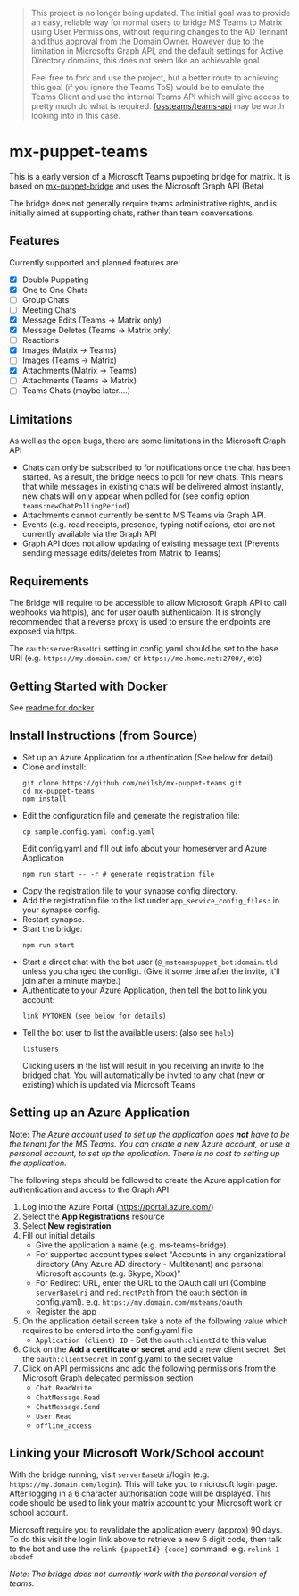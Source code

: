 > This project is no longer being updated.   The initial goal was to provide an easy, reliable way for normal users to bridge MS Teams to Matrix using User Permissions, without requiring changes to the AD Tennant and thus approval from the Domain Owner.  However due to the limitation in Microsofts Graph API, and the default settings for Active Directory domains, this does not seem like an achievable goal.
> 
> Feel free to fork and use the project, but a better route to achieving this goal (if you ignore the Teams ToS) would be to emulate the Teams Client and use the internal Teams API which will give access to pretty much do what is required. [fossteams/teams-api](https://github.com/fossteams/teams-api) may be worth looking into in this case.

# mx-puppet-teams
This is a early version of a Microsoft Teams puppeting bridge for matrix. It is based on [mx-puppet-bridge](https://github.com/Sorunome/mx-puppet-bridge) and uses the Microsoft Graph API (Beta)

The bridge does not generally require teams administrative rights, and is initially aimed at supporting chats, rather than team conversations.

## Features

Currently supported and planned features are:

- [X] Double Puppeting
- [X] One to One Chats
- [ ] Group Chats
- [ ] Meeting Chats
- [X] Message Edits (Teams -> Matrix only)
- [X] Message Deletes (Teams -> Matrix only)
- [ ] Reactions
- [X] Images (Matrix -> Teams)
- [ ] Images (Teams -> Matrix)
- [X] Attachments (Matrix -> Teams)
- [ ] Attachments (Teams -> Matrix)
- [ ] Teams Chats (maybe later....)

## Limitations
As well as the open bugs, there are some limitations in the Microsoft Graph API

 - Chats can only be subscribed to for notifications once the chat has been started.  As a result, the bridge needs to poll for new chats.  This means that while messages in existing chats will be delivered almost instantly, new chats will only appear when polled for  (see config option `teams:newChatPollingPeriod`)
 - Attachments cannot currently be sent to MS Teams via Graph API.
 - Events (e.g. read receipts, presence, typing notificaions, etc) are not currently available via the Graph API
 - Graph API does not allow updating of existing message text  (Prevents sending message edits/deletes from Matrix to Teams)

## Requirements
The Bridge will require to be accessible to allow Microsoft Graph API to call webhooks via http(s), and for user oauth authenticaion.  It is strongly recommended that a reverse proxy is used to ensure the endpoints are exposed via https. 

The `oauth:serverBaseUri` setting in config.yaml should be set to the base URI  (e.g.  `https://my.domain.com/` or `https://me.home.net:2700/`, etc)

## Getting Started  with Docker

See [readme for docker](docker/READMD.md) 

## Install Instructions (from Source)

*   Set up an Azure Application for authentication (See below for detail)
*   Clone and install:
    ```
    git clone https://github.com/neilsb/mx-puppet-teams.git
    cd mx-puppet-teams
    npm install
    ```
*   Edit the configuration file and generate the registration file:
    ```
    cp sample.config.yaml config.yaml
    ```
    Edit config.yaml and fill out info about your homeserver and Azure Application  
    ```
    npm run start -- -r # generate registration file
    ```
*   Copy the registration file to your synapse config directory.
*   Add the registration file to the list under `app_service_config_files:` in your synapse config.
*   Restart synapse.
*   Start the bridge:
    ```
    npm run start
    ```
*   Start a direct chat with the bot user (`@_msteamspuppet_bot:domain.tld` unless you changed the config).
    (Give it some time after the invite, it'll join after a minute maybe.)
*   Authenticate to your Azure Application, then tell the bot to link you account:
    ```
    link MYTOKEN (see below for details)
    ```
*   Tell the bot user to list the available users: (also see `help`)
    ```
    listusers
    ```
    Clicking users in the list will result in you receiving an invite to the bridged chat.  You will automatically be invited to any chat (new or existing) which is updated via Microsoft Teams 

## Setting up an Azure Application
Note: _The Azure account used to set up the application does **not** have to be the tenant for the MS Teams.  You can create a new Azure account, or use a personal account, to set up the application.  There is no cost to setting up the application._

The following steps should be followed to create the Azure application for authentication and access to the Graph API

1. Log into the Azure Portal (https://portal.azure.com/)
2. Select the **App Registrations** resource
3. Select **New registration**
4. Fill out initial details 
   * Give the application a name (e.g. ms-teams-bridge). 
   * For supported account types select "Accounts in any organizational directory (Any Azure AD directory - Multitenant) and personal Microsoft accounts (e.g. Skype, Xbox)"
   * For Redirect URL, enter the URL to the OAuth call url (Combine `serverBaseUri` and `redirectPath` from the `oauth` section in config.yaml).  e.g.  `https://my.domain.com/msteams/oauth`
   * Register the app
5. On the application detail screen take a note of the following value which requires to be entered into the config.yaml file
   * `Application (client) ID`  - Set the `oauth:clientId` to this value
6. Click on the **Add a certifcate or secret**  and add a new client secret.  Set the `oauth:clientSecret` in config.yaml to the secret value
7. Click on API permissions and add the following permissions from the Microsoft Graph delegated permission section
   * `Chat.ReadWrite`
   * `ChatMessage.Read`
   * `ChatMessage.Send`
   * `User.Read`
   * `offline_access`

## Linking your Microsoft Work/School account
With the bridge running, visit `serverBaseUri`/login (e.g. `https://my.domain.com/login`).  This will take you to microsoft login page.  After logging in a 6 character authorisation code will be displayed. This code should be used to link your matrix account to your Microsoft work or school account.

Microsoft require you to revalidate the application every (approx) 90 days. To do this visit the login link above to retrieve a new 6 digit code, then talk to the bot and use the `relink {puppetId} {code}` command.   e.g. `relink 1 abcdef`

_Note: The bridge does not currently work with the personal version of teams._
